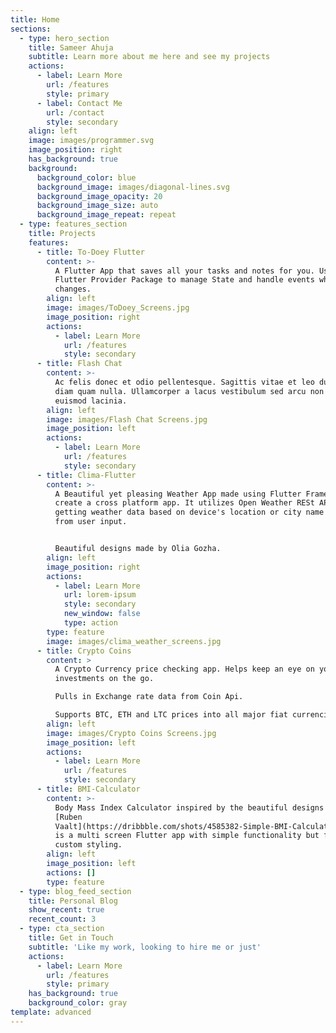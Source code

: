 ```yaml
---
title: Home
sections:
  - type: hero_section
    title: Sameer Ahuja
    subtitle: Learn more about me here and see my projects
    actions:
      - label: Learn More
        url: /features
        style: primary
      - label: Contact Me
        url: /contact
        style: secondary
    align: left
    image: images/programmer.svg
    image_position: right
    has_background: true
    background:
      background_color: blue
      background_image: images/diagonal-lines.svg
      background_image_opacity: 20
      background_image_size: auto
      background_image_repeat: repeat
  - type: features_section
    title: Projects
    features:
      - title: To-Doey Flutter
        content: >-
          A Flutter App that saves all your tasks and notes for you. Uses
          Flutter Provider Package to manage State and handle events when state
          changes.
        align: left
        image: images/ToDoey_Screens.jpg
        image_position: right
        actions:
          - label: Learn More
            url: /features
            style: secondary
      - title: Flash Chat
        content: >-
          Ac felis donec et odio pellentesque. Sagittis vitae et leo duis ut
          diam quam nulla. Ullamcorper a lacus vestibulum sed arcu non odio
          euismod lacinia.
        align: left
        image: images/Flash Chat Screens.jpg
        image_position: left
        actions:
          - label: Learn More
            url: /features
            style: secondary
      - title: Clima-Flutter
        content: >-
          A Beautiful yet pleasing Weather App made using Flutter Framework to
          create a cross platform app. It utilizes Open Weather RESt API for
          getting weather data based on device's location or city name taken
          from user input.


          Beautiful designs made by Olia Gozha.
        align: left
        image_position: right
        actions:
          - label: Learn More
            url: lorem-ipsum
            style: secondary
            new_window: false
            type: action
        type: feature
        image: images/clima_weather_screens.jpg
      - title: Crypto Coins
        content: >
          A Crypto Currency price checking app. Helps keep an eye on your crypto
          investments on the go.

          Pulls in Exchange rate data from Coin Api.

          Supports BTC, ETH and LTC prices into all major fiat currencies.
        align: left
        image: images/Crypto Coins Screens.jpg
        image_position: left
        actions:
          - label: Learn More
            url: /features
            style: secondary
      - title: BMI-Calculator
        content: >-
          Body Mass Index Calculator inspired by the beautiful designs made by
          [Ruben
          Vaalt](https://dribbble.com/shots/4585382-Simple-BMI-Calculator). It
          is a multi screen Flutter app with simple functionality but full-on
          custom styling. 
        align: left
        image_position: left
        actions: []
        type: feature
  - type: blog_feed_section
    title: Personal Blog
    show_recent: true
    recent_count: 3
  - type: cta_section
    title: Get in Touch
    subtitle: 'Like my work, looking to hire me or just'
    actions:
      - label: Learn More
        url: /features
        style: primary
    has_background: true
    background_color: gray
template: advanced
---
```

